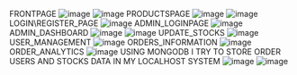 FRONTPAGE
![image](https://github.com/user-attachments/assets/ade615ac-f388-4714-bfd4-7d1938618e71)
![image](https://github.com/user-attachments/assets/ffb74baf-4c76-4383-9cf9-4f8748a2fa97)
PRODUCTSPAGE
![image](https://github.com/user-attachments/assets/da064ce7-4bbe-4d57-aa3d-9a9799c175e4)
![image](https://github.com/user-attachments/assets/e902d6f1-872b-4f1e-a496-4bf16c0b98ec)
LOGIN\REGISTER_PAGE
![image](https://github.com/user-attachments/assets/3c6aad51-3352-4dd1-8364-ff3834c29b6b)
ADMIN_LOGINPAGE
![image](https://github.com/user-attachments/assets/e193420c-8665-4086-b133-cf3e7136a322)
ADMIN_DASHBOARD
![image](https://github.com/user-attachments/assets/9d18bbb2-aa90-4cd5-99b6-e9cb7c5dc9c2)
![image](https://github.com/user-attachments/assets/b3f07cc4-2fd2-4297-b1e3-78db9d565aa3)
UPDATE_STOCKS
![image](https://github.com/user-attachments/assets/24cf5b1e-0b07-4458-bd42-a2eea6f210ae)
USER_MANAGEMENT
![image](https://github.com/user-attachments/assets/1fa9c5fb-4484-4696-ad47-6db4b3977258)
ORDERS_INFORMATION
![image](https://github.com/user-attachments/assets/dfcfd48a-245e-47fb-bd05-f5c31c311eae)
ORDER_ANALYTICS
![image](https://github.com/user-attachments/assets/8e511df0-f323-409f-b6be-c36d6d28bd18)
USING MONGODB I TRY TO STORE ORDER USERS AND STOCKS DATA IN MY LOCALHOST SYSTEM
![image](https://github.com/user-attachments/assets/ba3e899f-325c-40a2-a1c7-730797a682bd)
![image](https://github.com/user-attachments/assets/c9e53b28-8e82-498a-9b49-6796eba40d04)









